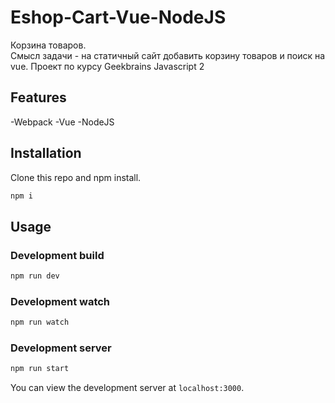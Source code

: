 # Eshop-Cart-Vue-NodeJS

Корзина товаров.  
Смысл задачи - на статичный сайт добавить корзину товаров и поиск на vue.
Проект по курсу Geekbrains Javascript 2

## Features

-Webpack
-Vue
-NodeJS

## Installation

Clone this repo and npm install.

```bash
npm i
```

## Usage

### Development build

```bash
npm run dev
```

### Development watch

```bash
npm run watch
```

### Development server

```bash
npm run start
```

You can view the development server at `localhost:3000`.
